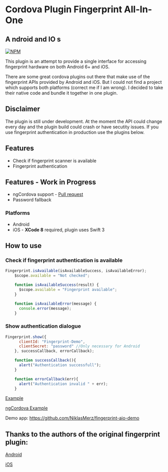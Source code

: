 # Cordova Plugin Fingerprint All-In-One
## **A** ndroid and **IO** s

[![NPM](https://nodei.co/npm/cordova-plugin-fingerprint-aio.png?downloads=true&downloadRank=true&stars=true)](https://nodei.co/npm/cordova-plugin-fingerprint-aio/)


This plugin is an attempt to provide a single interface for accessing fingerprint hardware on both Android 6+ and iOS.

There are some great cordova plugins out there that make use of the fingerprint APIs provided by Android and iOS. But I could not find a project which supports both platforms (correct me if I am wrong). I decided to take their native code and bundle it together in one plugin.

## Disclaimer
The plugin is still under development. At the moment the API could change every day and the plugin build could crash or have secutity issues. If you use fingerprint authentication in production use the plugins below.

## Features

* Check if fingerprint scanner is available
* Fingerprint authentication

## Features - Work in Progress

* ngCordova support - [Pull request](https://github.com/driftyco/ng-cordova/pull/1347)
* Password fallback


### Platforms

* Android
* iOS - **XCode 8** required, plugin uses Swift 3

## How to use

### Check if fingerprint authentication is available
```javascript
Fingerprint.isAvailable(isAvailableSuccess, isAvailableError);
    $scope.available = "Not checked";

    function isAvailableSuccess(result) {
      $scope.available = "Fingerprint available";
    }

    function isAvailableError(message) {
      console.error(message);
    }
```

### Show authentication dialogue
```javascript
Fingerprint.show({
      clientId: "Fingerprint-Demo",
      clientSecret: "password" //Only necessary for Android
    }, successCallback, errorCallback);

    function successCallback(){
      alert("Authentication successfull");
    }

    function errorCallback(err){
      alert("Authentication invalid " + err);
    }
```

[Example](https://github.com/NiklasMerz/fingerprint-aio-demo/blob/master/www/js/controllers.js)

[ngCordova Example](https://github.com/NiklasMerz/fingerprint-aio-demo/tree/ng-cordova)

Demo app: https://github.com/NiklasMerz/fingerprint-aio-demo

## Thanks to the authors of the original fingerprint plugin:

[Android](https://github.com/mjwheatley/cordova-plugin-android-fingerprint-auth)

[iOS](https://github.com/EddyVerbruggen/cordova-plugin-touch-id)
